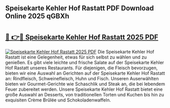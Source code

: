 ## Speisekarte Kehler Hof Rastatt PDF Download Online 2025 qGBXh

# <h2><a href="http://gc892c.nevu.top/?p=Speisekarte+Kehler+Hof+Rastatt">🔗 👉🔴 Speisekarte Kehler Hof Rastatt 2025 PDF</a></h2>

[![Speisekarte Kehler Hof Rastatt 2025 PDF](https://i.imgur.com/dBaPXMq.png)](http://gc892c.nevu.top/?p=Speisekarte+Kehler+Hof+Rastatt)
Die Speisekarte Kehler Hof Rastatt ist eine Gelegenheit, etwas für sich selbst zu wählen und zu genießen. Es gibt viele leichte und frische Salate auf der Speisekarte Kehler Hof Rastatt unseres Restaurants. Für diejenigen, die Fleisch bevorzugen, bieten wir eine Auswahl an Gerichten auf der Speisekarte Kehler Hof Rastatt an: Rindfleisch, Schweinefleisch, Huhn und Fisch. Unseren Auserwählten bieten wir Gourmet-Gerichte wie Schaschlik und Steak an, die bei lebendem Feuer zubereitet werden. Unsere Speisekarte Kehler Hof Rastatt bietet eine große Auswahl an Desserts, von traditionellen Torten und Kuchen bis hin zu exquisiten Crème Brûlée und Schokoladenwaffeln.
